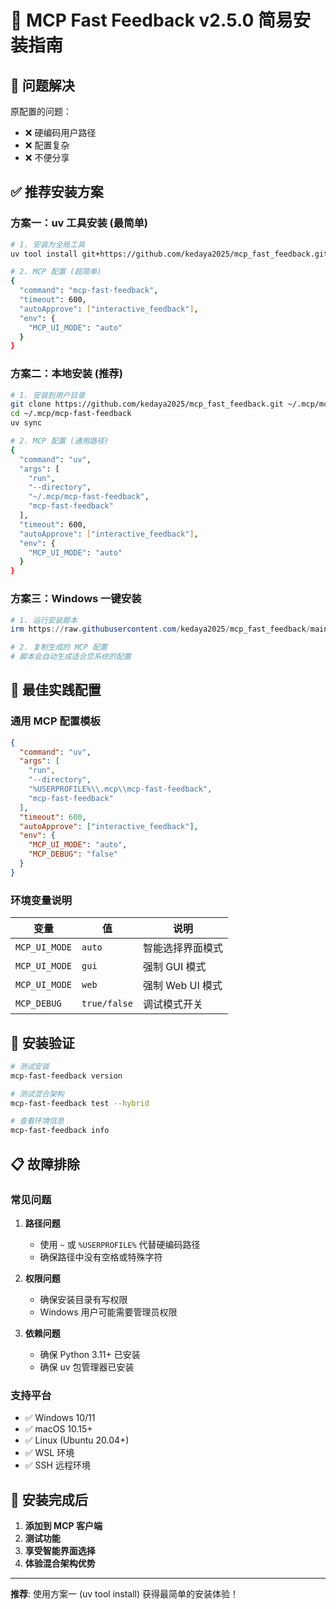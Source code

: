 # 🚀 MCP Fast Feedback v2.5.0 简易安装指南

## 🎯 **问题解决**

原配置的问题：
- ❌ 硬编码用户路径
- ❌ 配置复杂
- ❌ 不便分享

## ✅ **推荐安装方案**

### **方案一：uv 工具安装 (最简单)**

```bash
# 1. 安装为全局工具
uv tool install git+https://github.com/kedaya2025/mcp_fast_feedback.git

# 2. MCP 配置 (超简单)
{
  "command": "mcp-fast-feedback",
  "timeout": 600,
  "autoApprove": ["interactive_feedback"],
  "env": {
    "MCP_UI_MODE": "auto"
  }
}
```

### **方案二：本地安装 (推荐)**

```bash
# 1. 安装到用户目录
git clone https://github.com/kedaya2025/mcp_fast_feedback.git ~/.mcp/mcp-fast-feedback
cd ~/.mcp/mcp-fast-feedback
uv sync

# 2. MCP 配置 (通用路径)
{
  "command": "uv",
  "args": [
    "run",
    "--directory",
    "~/.mcp/mcp-fast-feedback",
    "mcp-fast-feedback"
  ],
  "timeout": 600,
  "autoApprove": ["interactive_feedback"],
  "env": {
    "MCP_UI_MODE": "auto"
  }
}
```

### **方案三：Windows 一键安装**

```powershell
# 1. 运行安装脚本
irm https://raw.githubusercontent.com/kedaya2025/mcp_fast_feedback/main/install-global.ps1 | iex

# 2. 复制生成的 MCP 配置
# 脚本会自动生成适合您系统的配置
```

## 🎯 **最佳实践配置**

### **通用 MCP 配置模板**

```json
{
  "command": "uv",
  "args": [
    "run",
    "--directory",
    "%USERPROFILE%\\.mcp\\mcp-fast-feedback",
    "mcp-fast-feedback"
  ],
  "timeout": 600,
  "autoApprove": ["interactive_feedback"],
  "env": {
    "MCP_UI_MODE": "auto",
    "MCP_DEBUG": "false"
  }
}
```

### **环境变量说明**

| 变量 | 值 | 说明 |
|------|----|----|
| `MCP_UI_MODE` | `auto` | 智能选择界面模式 |
| `MCP_UI_MODE` | `gui` | 强制 GUI 模式 |
| `MCP_UI_MODE` | `web` | 强制 Web UI 模式 |
| `MCP_DEBUG` | `true/false` | 调试模式开关 |

## 🔧 **安装验证**

```bash
# 测试安装
mcp-fast-feedback version

# 测试混合架构
mcp-fast-feedback test --hybrid

# 查看环境信息
mcp-fast-feedback info
```

## 📋 **故障排除**

### **常见问题**

1. **路径问题**
   - 使用 `~` 或 `%USERPROFILE%` 代替硬编码路径
   - 确保路径中没有空格或特殊字符

2. **权限问题**
   - 确保安装目录有写权限
   - Windows 用户可能需要管理员权限

3. **依赖问题**
   - 确保 Python 3.11+ 已安装
   - 确保 uv 包管理器已安装

### **支持平台**

- ✅ Windows 10/11
- ✅ macOS 10.15+
- ✅ Linux (Ubuntu 20.04+)
- ✅ WSL 环境
- ✅ SSH 远程环境

## 🎊 **安装完成后**

1. **添加到 MCP 客户端**
2. **测试功能**
3. **享受智能界面选择**
4. **体验混合架构优势**

---

**推荐**: 使用方案一 (uv tool install) 获得最简单的安装体验！
